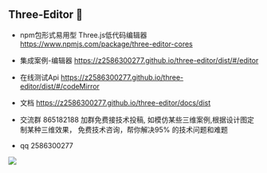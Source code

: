 ## Three-Editor 👋

- npm包形式易用型 Three.js低代码编辑器  https://www.npmjs.com/package/three-editor-cores

- 集成案例-编辑器 https://z2586300277.github.io/three-editor/dist/#/editor

- 在线测试Api https://z2586300277.github.io/three-editor/dist/#/codeMirror

- 文档 https://z2586300277.github.io/three-editor/docs/dist

- 交流群 865182188 加群免费接技术投稿, 如模仿某些三维案例,根据设计图定制某种三维效果， 免费技术咨询，帮你解决95% 的技术问题和难题

- qq 2586300277 

![](https://z2586300277.github.io/three-editor/dist/home.png)
